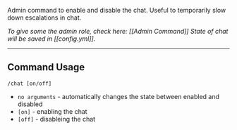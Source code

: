 Admin command to enable and disable the chat.
Useful to temporarily slow down escalations in chat.

_To give some the admin role, check here: [[Admin Command]]_
_State of chat will be saved in [[config.yml]]._

---
## Command Usage
`/chat [on/off]`

- `no arguments` - automatically changes the state between enabled and disabled
- `[on]` - enabling the chat
- `[off]` - disableing the chat